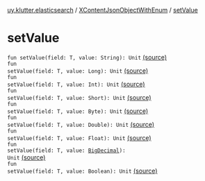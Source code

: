 [uy.klutter.elasticsearch](../index.md) / [XContentJsonObjectWithEnum](index.md) / [setValue](.)


# setValue
<code>fun setValue(field: T, value: String): Unit</code> [(source)](https://github.com/kohesive/klutter/blob/master/elasticsearch-jdk7/src/main/kotlin/uy/klutter/elasticsearch/XContent.kt#L9)<br/><code>fun setValue(field: T, value: Long): Unit</code> [(source)](https://github.com/kohesive/klutter/blob/master/elasticsearch-jdk7/src/main/kotlin/uy/klutter/elasticsearch/XContent.kt#L10)<br/><code>fun setValue(field: T, value: Int): Unit</code> [(source)](https://github.com/kohesive/klutter/blob/master/elasticsearch-jdk7/src/main/kotlin/uy/klutter/elasticsearch/XContent.kt#L11)<br/><code>fun setValue(field: T, value: Short): Unit</code> [(source)](https://github.com/kohesive/klutter/blob/master/elasticsearch-jdk7/src/main/kotlin/uy/klutter/elasticsearch/XContent.kt#L12)<br/><code>fun setValue(field: T, value: Byte): Unit</code> [(source)](https://github.com/kohesive/klutter/blob/master/elasticsearch-jdk7/src/main/kotlin/uy/klutter/elasticsearch/XContent.kt#L13)<br/><code>fun setValue(field: T, value: Double): Unit</code> [(source)](https://github.com/kohesive/klutter/blob/master/elasticsearch-jdk7/src/main/kotlin/uy/klutter/elasticsearch/XContent.kt#L14)<br/><code>fun setValue(field: T, value: Float): Unit</code> [(source)](https://github.com/kohesive/klutter/blob/master/elasticsearch-jdk7/src/main/kotlin/uy/klutter/elasticsearch/XContent.kt#L15)<br/><code>fun setValue(field: T, value: [BigDecimal](http://docs.oracle.com/javase/6/docs/api/java/math/BigDecimal.html)): Unit</code> [(source)](https://github.com/kohesive/klutter/blob/master/elasticsearch-jdk7/src/main/kotlin/uy/klutter/elasticsearch/XContent.kt#L16)<br/><code>fun setValue(field: T, value: Boolean): Unit</code> [(source)](https://github.com/kohesive/klutter/blob/master/elasticsearch-jdk7/src/main/kotlin/uy/klutter/elasticsearch/XContent.kt#L17)<br/>

